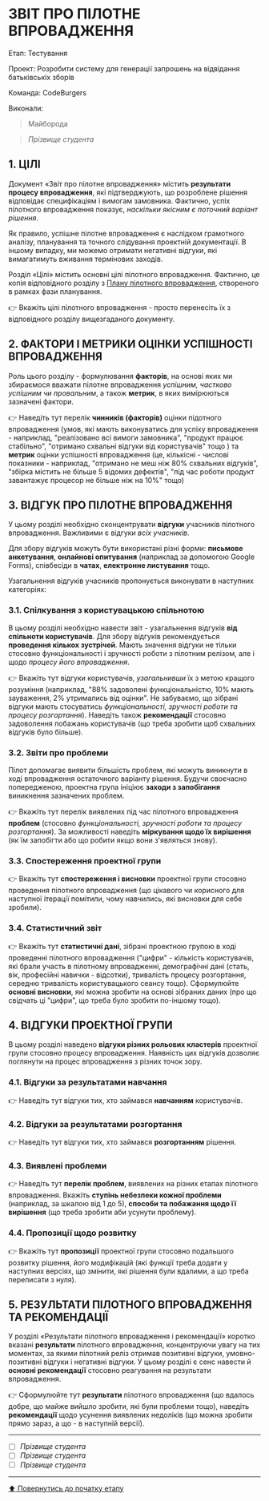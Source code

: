 ﻿# ЗВІТ ПРО ПІЛОТНЕ ВПРОВАДЖЕННЯ

Етап: Тестування

Проект: Розробити систему для генерації запрошень на відвідання батьківськіх зборів

Команда: CodeBurgers

Виконали:
>Майборода

>*Прізвище студента*

## **1. ЦІЛІ**

Документ «Звіт про пілотне впровадження» містить **результати процесу впровадження**, які підтверджують, що розроблене рішення відповідає специфікаціям і вимогам замовника. Фактично, успіх пілотного впровадження показує, *наскільки якісним є поточний варіант рішення*. 

Як правило, успішне пілотне впровадження є наслідком грамотного аналізу, планування та точного слідування проектній документації. В іншому випадку, ми можемо отримати негативні відгуки, які вимагатимуть вживання термінових заходів.

Розділ «Цілі» містить основні цілі пілотного впровадження. Фактично, це копія відповідного розділу з [Плану пілотного впровадження](/docs/2.Planning/%D0%97%D0%B2%D0%B5%D0%B4%D0%B5%D0%BD%D0%B8%D0%B9%20%D0%BF%D0%BB%D0%B0%D0%BD%20%D0%BF%D1%80%D0%BE%D0%B5%D0%BA%D1%82%D1%83.md), створеного в рамках фази планування.

:point_right: Вкажіть цілі пілотного впровадження - просто перенесіть їх з відповідного розділу вищезгаданого документу.

## **2. ФАКТОРИ І МЕТРИКИ ОЦІНКИ УСПІШНОСТІ ВПРОВАДЖЕННЯ**

Роль цього розділу - формулювання **факторів**, на основі яких ми збираємося вважати пілотне впровадження *успішним, частково успішним чи провальним*, а також **метрик**, в яких вимірюються зазначені фактори.

:point_right: Наведіть тут перелік **чинників (факторів)** оцінки підотного впровадження (умов, які мають виконуватись для успіху впровадження - наприклад, "реалізовано всі вимоги замовника", "продукт працює стабільно", "отримано схвальні відгуки від користувачів" тощо ) та **метрик** оцінки успішності впровадження (це, кількісні - числові показники - наприклад, "отримано не меш ніж 80% схвальних відгуків", "збірка містить не більше 5 відомих дефектів", "під час роботи продукт завантажує процесор не більше ніж на 10%" тощо)

## **3. ВІДГУК ПРО ПІЛОТНЕ ВПРОВАДЖЕННЯ**

У цьому розділі необхідно сконцентрувати **відгуки** учасників пілотного впровадження. Важливими є відгуки *всіх учасників*. 

Для збору відгуків можуть бути використані різні форми: **письмове анкетування**, **онлайнові опитування** (наприклад за допомогою Google Forms), співбесіди в **чатах**, **електронне листування** тощо. 

Узагальнення відгуків учасників пропонується виконувати в наступних категоріях:

### **3.1. Спілкування з користувацькою спільнотою**

В цьому  розділі необхідно навести звіт - узагальнення відгуків **від спільноти користувачів**. 
Для збору відгуків рекомендується **проведення кількох зустрічей**. Мають значення відгуки не тільки стосовно функціональності і зручності роботи з пілотним релізом, але і щодо *процесу його впровадження*.

:point_right: Вкажіть тут відгуки користувачів, *узагальнивши* їх з метою кращого розуміння (наприклад, "88% задоволені функціональністю, 10% мають зауваження, 2% утримались від оцінки". Не забуваємо, що зібрані відгуки мають стосуватись *функціональності, зручності роботи та процесу розгортання*). Наведіть також **рекомендації** стосовно задоволення побажань користувачів (що треба зробити щоб схвальних відгуків було більше).

### **3.2. Звіти про проблеми**

Пілот допомагає виявити більшість проблем, які можуть виникнути в ході впровадження остаточного варіанту рішення. Будучи своєчасно попередженою, проектна група ініціює **заходи з запобігання** виникнення зазначених проблем. 

:point_right: Вкажіть тут перелік виявлених під час пілотного впровадження **проблем** (стосовно *функціональності, зручності роботи та процесу розгортання*). За можливості наведіть **міркування щодо їх вирішення** (як їм запобігти або що робити якщо вони з'являться знову).

### **3.3. Спостереження проектної групи**

:point_right: Вкажіть тут **спостереження і висновки** проектної групи стосовно проведення пілотного впровадження (що цікавого чи корисного для наступної ітерації помітили, чому навчились, які висновки для себе зробили).

### **3.4. Статистичний звіт** 

:point_right: Вкажіть тут **статистичні дані**, зібрані проектною групою в ході проведенні пілотного впровадження ("цифри" - кількість користувачів, які брали участь в пілотному впровадженні, демографічні дані (стать, вік, професійні навички - відсотки), тривалість процесу розгортання, середню тривалість користувацького сеансу тощо). Сформулюйте **основні висновки**, які можна зробити на основі зібраних даних (про що свідчать ці "цифри", що треба було зробити по-іншому тощо).

## **4. ВІДГУКИ ПРОЕКТНОЇ ГРУПИ**

В цьому розділі наведено **відгуки різних рольових кластерів** проектної групи стосовно процесу впровадження. Наявність цих відгуків дозволяє поглянути на процес впровадження з різних точок зору.

### **4.1. Відгуки за результатами навчання**

:point_right: Наведіть тут відгуки тих, хто займався **навчанням** користувачів.

### **4.2. Відгуки за результатами розгортання**

:point_right: Наведіть тут відгуки тих, хто займався **розгортанням** рішення.

### **4.3. Виявлені проблеми**

:point_right: Наведіть тут **перелік проблем**, виявлених на різних етапах пілотного впровадження. Вкажіть **ступінь небезпеки кожної проблеми** (наприклад, за шкалою від 1 до 5), **способи та побажання щодо її вирішення** (що треба зробити аби усунути проблему).

### **4.4. Пропозиції щодо розвитку**

:point_right: Вкажіть тут **пропозиції** проектної групи стосовно подальшого розвитку рішення, його модифікацій (які функції треба додати у наступних версіях, що змінити, які рішення були вдалими, а що треба переписати з нуля).

## **5. РЕЗУЛЬТАТИ ПІЛОТНОГО ВПРОВАДЖЕННЯ ТА РЕКОМЕНДАЦІЇ**

У розділі «Результати пілотного впровадження і рекомендації»  коротко вказані **результати** пілотного впровадження, концентруючи увагу на тих моментах, за якими пілотний реліз отримав позитивні відгуки, умовно-позитивні відгуки і негативні відгуки. У цьому розділі є сенс навести й **основні рекомендації** стосовно реагування на результати впровадження.

:point_right: Сформулюйте тут **результати** пілотного впровадження (що вдалось добре, що майже вийшло зробити, які були проблеми тощо), наведіть **рекомендації** щодо усунення виявлених недоліків (що можна зробити прямо зараз, а що - в наступній версії).

---

- [ ] *Прізвище студента*
- [ ] *Прізвище студента*
- [ ] *Прізвище студента*

---
[:arrow_up: Повернутись до початку етапу](/docs/4.Stabilizing/README.md)
